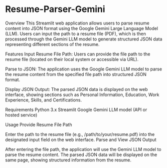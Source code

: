# Resume-Parser-Gemini

Overview
This Streamlit web application allows users to parse resume content into JSON format using the Google Gemini Large Language Model (LLM). Users can input the path to a resume file (PDF), which is then processed through the Gemini LLM model to generate structured JSON data representing different sections of the resume.

Features
Input Resume File Path: Users can provide the file path to the resume file (located on their local system or accessible via URL).

Parse to JSON: The application uses the Google Gemini LLM model to parse the resume content from the specified file path into structured JSON format.

Display JSON Output: The parsed JSON data is displayed on the web interface, showing sections such as Personal Information, Education, Work Experience, Skills, and Certifications.

Requirements
Python 3.x
Streamlit
Google Gemini LLM model (API or hosted service)

Usage
Provide Resume File Path

Enter the path to the resume file (e.g., /path/to/your/resume.pdf) into the designated input field on the web interface.
Parse and View JSON Output

After entering the file path, the application will use the Gemini LLM model to parse the resume content.
The parsed JSON data will be displayed on the same page, showing structured information from the resume.
